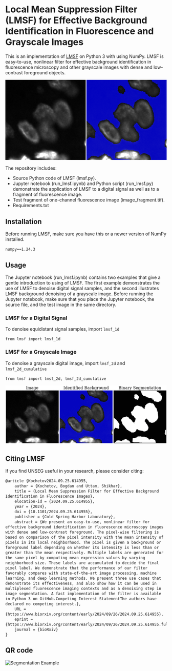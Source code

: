 # Local Mean Suppression Filter (LMSF) for Effective Background Identification in Fluorescence and Grayscale Images

This is an implementation of [LMSF](https://doi.org/10.1101/2024.09.25.614955) on Python 3 with using NumPy. LMSF is easy-to-use, nonlinear filter for effective background identification in fluorescence microscopy and other grayscale images with dense and low-contrast foreground objects.

![Segmentation Example](content/logo.png)

The repository includes:
* Source Python code of LMSF (lmsf.py).
* Jupyter notebook (run_lmsf.ipynb) and Python script (run_lmsf.py) demonstrate the application of LMSF to a digital signal as well as to a fragment of fluorescence image.
* Test fragment of one-channel fluorescence image (image_fragment.tif).
* Requirements.txt

## Installation
Before running LMSF, make sure you have this or a newer version of NumPy installed.
```
numpy==1.24.3
```

## Usage
The Jupyter notebook (run_lmsf.ipynb) contains two examples that give a gentle introduction to using of LMSF. The first example demonstrates the use of LMSF to denoise digital signal samples, and the second illustrates LMSF background denoising of a grayscale image.
Before running the Jupyter notebook, make sure that you place the Jupyter notebook, the source file, and the test image in the same directory.

### LMSF for a Digital Signal
To denoise equidistant signal samples, import `lmsf_1d`
```
from lmsf import lmsf_1d
```

### LMSF for a Grayscale Image
To denoise a grayscale digital image, import `lmsf_2d` and `lmsf_2d_cumulative`
```
from lmsf import lmsf_2d, lmsf_2d_cumulative
```
![Example](content/logo.gif)

## Citing LMSF
If you find UNSEG useful in your research, please consider citing:

```
@article {Kochetov2024.09.25.614955,
	author = {Kochetov, Bogdan and Uttam, Shikhar},
	title = {Local Mean Suppression Filter for Effective Background Identification in Fluorescence Images},
	elocation-id = {2024.09.25.614955},
	year = {2024},
	doi = {10.1101/2024.09.25.614955},
	publisher = {Cold Spring Harbor Laboratory},
	abstract = {We present an easy-to-use, nonlinear filter for effective background identification in fluorescence microscopy images with dense and low-contrast foreground. The pixel-wise filtering is based on comparison of the pixel intensity with the mean intensity of pixels in its local neighborhood. The pixel is given a background or foreground label depending on whether its intensity is less than or greater than the mean respectively. Multiple labels are generated for the same pixel by computing mean expression values by varying neighborhood size. These labels are accumulated to decide the final pixel label. We demonstrate that the performance of our filter favorably compares with state-of-the-art image processing, machine learning, and deep learning methods. We present three use cases that demonstrate its effectiveness, and also show how it can be used in multiplexed fluorescence imaging contexts and as a denoising step in image segmentation. A fast implementation of the filter is available in Python 3 on GitHub.Competing Interest StatementThe authors have declared no competing interest.},
	URL = {https://www.biorxiv.org/content/early/2024/09/26/2024.09.25.614955},
	eprint = {https://www.biorxiv.org/content/early/2024/09/26/2024.09.25.614955.full.pdf},
	journal = {bioRxiv}
}
```
## QR code
![Segmentation Example](content/unseg_segmentation.png)
